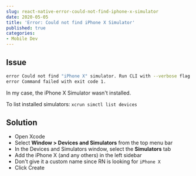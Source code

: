 ```yaml
---
slug: react-native-error-could-not-find-iphone-x-simulator
date: 2020-05-05
title: 'Error: Could not find iPhone X Simulator'
published: true
categories:
- Mobile Dev
---
```


## Issue

```sh
error Could not find "iPhone X" simulator. Run CLI with --verbose flag for more details.
error Command failed with exit code 1.
```

In my case, the iPhone X Simulator wasn't installed.

To list installed simulators: `xcrun simctl list devices`

## Solution

- Open Xcode
- Select **Window > Devices and Simulators** from the top menu bar
- In the Devices and Simulators window, select the **Simulators** tab
- Add the iPhone X (and any others) in the left sidebar
- Don't give it a custom name since RN is looking for `iPhone X`
- Click Create